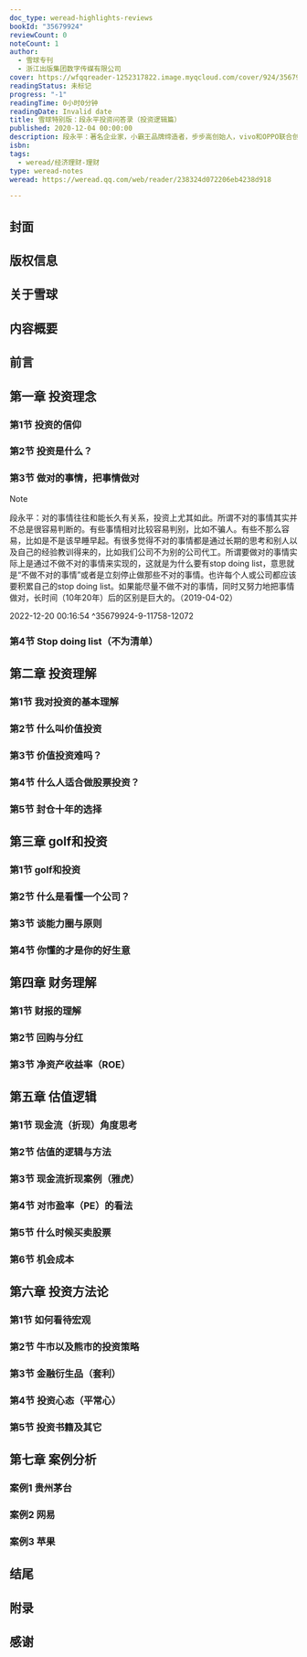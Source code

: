 ```yaml
---
doc_type: weread-highlights-reviews
bookId: "35679924"
reviewCount: 0
noteCount: 1
author:
  - 雪球专刊
  - 浙江出版集团数字传媒有限公司
cover: https://wfqqreader-1252317822.image.myqcloud.com/cover/924/35679924/t7_35679924.jpg
readingStatus: 未标记
progress: "-1"
readingTime: 0小时0分钟
readingDate: Invalid date
title: 雪球特别版：段永平投资问答录（投资逻辑篇）
published: 2020-12-04 00:00:00
description: 段永平：著名企业家，小霸王品牌缔造者，步步高创始人，vivo和OPPO联合创始人，网易丁磊生命中的贵人，拼多多黄峥的人生导师。段永平同时也是著名投资人，早期投资网易获100倍以上回报，目前重仓茅台、苹果等优质公司。不管是作为管理者，还是作为投资人，段永平都是非常成功的，本期雪球专刊精选出段永平关于投资逻辑的问答录，阅读本文能领略段永平对于投资的深刻理解，希望各位通过这本书能读懂段永平的投资智慧，对各位的工作学习投资能有所帮助。
isbn: 
tags:
  - weread/经济理财-理财
type: weread-notes
weread: https://weread.qq.com/web/reader/238324d072206eb4238d918

---
```



## 封面

## 版权信息

## 关于雪球

## 内容概要

## 前言

## 第一章 投资理念

### 第1节 投资的信仰

### 第2节 投资是什么？

### 第3节 做对的事情，把事情做对

> [!NOTE] 
> 段永平：对的事情往往和能长久有关系，投资上尤其如此。所谓不对的事情其实并不总是很容易判断的。有些事情相对比较容易判别，比如不骗人。有些不那么容易，比如是不是该早睡早起。有很多觉得不对的事情都是通过长期的思考和别人以及自己的经验教训得来的，比如我们公司不为别的公司代工。所谓要做对的事情实际上是通过不做不对的事情来实现的，这就是为什么要有stop doing list，意思就是“不做不对的事情”或者是立刻停止做那些不对的事情。也许每个人或公司都应该要积累自己的stop doing list。如果能尽量不做不对的事情，同时又努力地把事情做对，长时间（10年20年）后的区别是巨大的。（2019-04-02）
> 
> 2022-12-20 00:16:54 ^35679924-9-11758-12072

### 第4节 Stop doing list（不为清单）

## 第二章 投资理解

### 第1节 我对投资的基本理解

### 第2节 什么叫价值投资

### 第3节 价值投资难吗？

### 第4节 什么人适合做股票投资？

### 第5节 封仓十年的选择

## 第三章 golf和投资

### 第1节 golf和投资

### 第2节 什么是看懂一个公司？

### 第3节 谈能力圈与原则

### 第4节 你懂的才是你的好生意

## 第四章 财务理解

### 第1节 财报的理解

### 第2节 回购与分红

### 第3节 净资产收益率（ROE）

## 第五章 估值逻辑

### 第1节 现金流（折现）角度思考

### 第2节 估值的逻辑与方法

### 第3节 现金流折现案例（雅虎）

### 第4节 对市盈率（PE）的看法

### 第5节 什么时候买卖股票

### 第6节 机会成本

## 第六章 投资方法论

### 第1节 如何看待宏观

### 第2节 牛市以及熊市的投资策略

### 第3节 金融衍生品（套利）

### 第4节 投资心态（平常心）

### 第5节 投资书籍及其它

## 第七章 案例分析

### 案例1 贵州茅台

### 案例2 网易

### 案例3 苹果

## 结尾

## 附录

## 感谢

